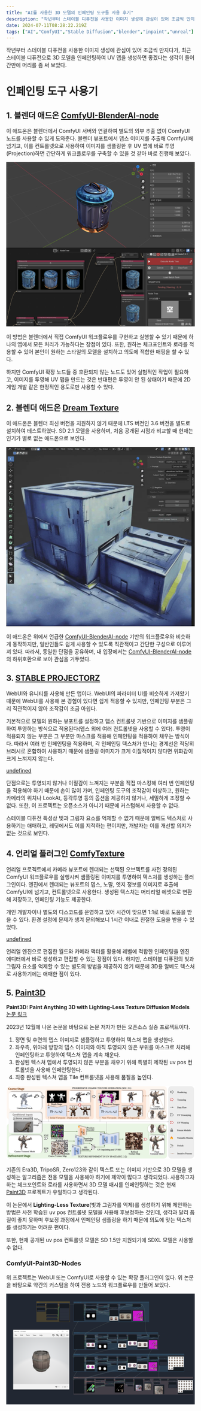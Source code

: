 ```yaml
---
title: "AI를 사용한 3D 모델의 인페인팅 도구들 사용 후기"
description: "작년부터 스테이블 디퓨전을 사용한 이미지 생성에 관심이 있어 조금씩 만지다가, 최근 스테이블 디퓨전으로 3D 모델을 인페인팅하여 UV 맵을 생성하면 좋겠다는 생각이 들어 간만에 머리를 좀 써 보았다."
date: 2024-07-11T08:28:22.219Z
tags: ["AI","ComfyUI","Stable Diffusion","blender","inpaint","unreal"]
---
```

작년부터 스테이블 디퓨전을 사용한 이미지 생성에 관심이 있어 조금씩 만지다가, 최근 스테이블 디퓨전으로 3D 모델을 인페인팅하여 UV 맵을 생성하면 좋겠다는 생각이 들어 간만에 머리를 좀 써 보았다.

# 인페인팅 도구 사용기

## 1. 블렌더 애드온 [ComfyUI-BlenderAI-node](https://github.com/AIGODLIKE/ComfyUI-BlenderAI-node)

이 애드온은 블렌더에서 ComfyUI 서버와 연결하여 별도의 외부 추출 없이 ComfyUI 노드를 사용할 수 있게 도와준다. 블렌더 뷰포트에서 뎁스 이미지를 추출해 ComfyUI에 넘기고, 이를 컨트롤넷으로 사용하여 이미지를 샘플링한 후 UV 맵에 바로 투영(Projection)하면 간단하게 워크플로우를 구축할 수 있을 것 같아 바로 진행해 보았다.

![](/images/277b419a-d42c-4e11-958f-a9abebc1be6f-image.png)


이 방법은 블렌더에서 직접 ComfyUI 워크플로우를 구현하고 실행할 수 있기 때문에 하나의 앱에서 모든 처리가 가능하다는 장점이 있다. 또한, 원하는 체크포인트와 로라를 적용할 수 있어 본인이 원하는 스타일의 모델을 설치하고 의도에 적합한 매핑을 할 수 있다.  

하지만 ComfyUI 확장 노드들 중 호환되지 않는 노드도 있어 실험적인 작업이 필요하고, 이미지를 투영해 UV 맵을 만드는 것은 반대편은 투영이 안 된 상태이기 때문에 2D 게임 개발 같은 한정적인 용도로만 사용할 수 있다.

## 2. 블렌더 애드온 [Dream Texture](https://github.com/carson-katri/dream-textures)

이 애드온은 블렌더 최신 버전을 지원하지 않기 때문에 LTS 버전인 3.6 버전을 별도로 설치하여 테스트하였다. SD 2.1 모델을 사용하며, 처음 공개된 시점과 비교할 때 현재는 인기가 별로 없는 애드온으로 보인다. 

![](/images/9efc8067-ce3f-42f5-81bc-39b4a225fdb3-image.png)

이 애드온은 위에서 언급한 [ComfyUI-BlenderAI-node](https://github.com/AIGODLIKE/ComfyUI-BlenderAI-node) 기반의 워크플로우와 비슷하게 동작하지만, 일반인들도 쉽게 사용할 수 있도록 직관적이고 간단한 구성으로 이루어져 있다. 따라서, 동일한 단점을 공유하며, 내 입장에서는 [ComfyUI-BlenderAI-node](https://github.com/AIGODLIKE/ComfyUI-BlenderAI-node)의 하위호환으로 보아 관심을 거두었다.

## 3. [STABLE PROJECTORZ](https://stableprojectorz.com/lessons-and-videos/)

WebUI와 유니티를 사용해 만든 앱이다. WebUI의 파라미터 UI를 비슷하게 가져왔기 때문에 WebUI를 사용해 본 경험이 있다면 쉽게 적응할 수 있지만, 인페인팅 부분은 그리 직관적이지 않아 조작감이 조금 아쉽다. 

기본적으로 모델의 원하는 뷰포트를 설정하고 뎁스 컨트롤넷 기반으로 이미지를 샘플링하여 투영하는 방식으로 적용된다(뎁스 외에 여러 컨트롤넷을 사용할 수 있다). 투영이 적용되지 않는 부분은 그 부분만 마스크를 적용해 인페인팅을 적용하여 채우는 방식이다. 따라서 여러 번 인페인팅을 적용하며, 각 인페인팅 텍스처가 만나는 경계선은 적당히 브러시로 혼합하여 사용하기 때문에 샘플링 이미지가 크게 이질적이지 않다면 위화감이 크게 느껴지지 않는다.

[undefined](https://youtu.be/zUaWtvfuGAg)

단점으로는 투영되지 않거나 이질감이 느껴지는 부분을 직접 마스킹해 여러 번 인페인팅을 적용해야 하기 때문에 손이 많이 가며, 인페인팅 도구의 조작감이 이상하고, 원하는 카메라의 위치나 LookAt, 등각투영 등의 옵션을 제공하지 않거나, 세밀하게 조정할 수 없다. 또한, 이 프로젝트는 오픈소스가 아니기 때문에 커스텀해서 사용할 수 없다. 

스테이블 디퓨전 특성상 빛과 그림자 요소를 억제할 수 없기 때문에 알베도 텍스처로 사용하기는 애매하고, 레딧에서도 이를 지적하는 편이지만, 개발자는 이를 개선할 의지가 없는 것으로 보인다.

## 4. 언리얼 플러그인 [ComfyTexture](https://github.com/AlexanderDzhoganov/ComfyTextures)

언리얼 프로젝트에서 카메라 뷰포트에 렌더되는 선택된 오브젝트를 사전 정의된 ComfyUI 워크플로우를 실행시켜 샘플링된 이미지를 투영하여 텍스처를 생성하는 플러그인이다. 엔진에서 렌더되는 뷰포트의 뎁스, 노말, 엣지 정보를 이미지로 추출해 ComfyUI에 넘기고, 컨트롤넷으로 사용한다. 생성된 텍스처는 머티리얼 에셋으로 변환해 저장하고, 인페인팅 기능도 제공한다. 

개인 개발자이나 별도의 디스코드를 운영하고 있어 시간이 맞으면 1:1로 바로 도움을 받을 수 있다. 환경 설정에 문제가 생겨 문의해보니 1시간 이내로 친절한 도움을 받을 수 있었다.  

[undefined](https://youtu.be/nF2EO0HlamE)

언리얼 엔진으로 편집한 월드와 카메라 액터를 활용해 레벨에 적합한 인페인팅을 엔진 에디터에서 바로 생성하고 편집할 수 있는 장점이 있다. 하지만, 스테이블 디퓨전의 빛과 그림자 요소를 억제할 수 있는 별도의 방법을 제공하지 않기 때문에 3D용 알베도 텍스처로 사용하기에는 애매한 점이 있다.

## 5. [Paint3D](https://github.com/OpenTexture/Paint3D)

**Paint3D: Paint Anything 3D with Lighting-Less Texture Diffusion Models**
[논문 링크](https://arxiv.org/pdf/2312.13913)

2023년 12월에 나온 논문을 바탕으로 논문 저자가 만든 오픈소스 실증 프로젝트이다.

1. 정면 및 후면의 뎁스 이미지로 샘플링하고 투영하여 텍스쳐 맵을 생성한다.
2. 좌우측, 위아래 방향의 뎁스 이미지와 아직 투영되지 않은 부위를 마스크로 처리해 인페인팅하고 투영하여 텍스쳐 맵을 계속 채운다.
3. 완성된 텍스쳐 맵에서 투영되지 않은 부분을 채우기 위해 특별히 제작된 uv pos 컨트롤넷을 사용해 인페인팅한다.
4. 최종 완성된 텍스쳐 맵을 Tile 컨트롤넷을 사용해 품질을 높인다.

![](/images/2411b896-c08c-4abd-8547-728e4bc1e883-image.png)


기존의 Era3D, TripoSR, Zero123와 같이 텍스트 또는 이미지 기반으로 3D 모델을 생성하는 알고리즘은 전용 모델을 사용해야 하기에 제약이 많다고 생각되었다. 사용하고자 하는 체크포인트와 로라를 사용하면서 3D 모델 매시를 인페인팅하는 것은 현재 [Paint3D](https://github.com/OpenTexture/Paint3D) 프로젝트가 유일하다고 생각된다.

이 논문에서 **Lighting-Less Texture**(빛과 그림자를 억제)를 생성하기 위해 제안하는 방법은 사전 학습된 uv pos 컨트롤넷 모델을 사용해 후보정하는 것인데, 생각과 달리 품질이 좋지 못하며 후보정 과정에서 인페인팅 샘플링을 하기 때문에 의도에 맞는 텍스처를 생성하기는 어려운 편이다.

또한, 현재 공개된 uv pos 컨트롤넷 모델은 SD 1.5만 지원되기에 SDXL 모델은 사용할 수 없다.

### ComfyUI-Paint3D-Nodes

위 프로젝트는 WebUI 또는 ComfyUI로 사용할 수 있는 확장 플러그인이 없다. 위 논문을 바탕으로 약간의 커스텀을 하여 전용 노드와 워크플로우를 만들어 보았다.

![](/images/baafea16-07f5-43ea-a458-3ef216316344-image.png)


